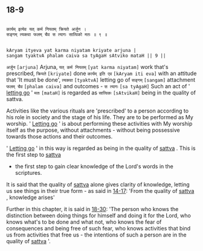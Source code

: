 ## 18-9


```shloka-sa

कार्यम् इत्येव यत् कर्म नियतम् क्रियते अर्जुन ।
सङ्गम् त्यक्त्वा फलम् चैव स त्यागः सात्विको मतः ॥ ९ ॥

```
```shloka-sa-hk

kAryam ityeva yat karma niyatam kriyate arjuna |
sangam tyaktvA phalam caiva sa tyAgaH sAtviko mataH || 9 ||

```
`अर्जुन` `[arjuna]` Arjuna, `यत् कर्म नियतम्` `[yat karma niyatam]` work that's prescribed, `क्रियते` `[kriyate]` done `कार्यम् इति एव` `[kAryam iti eva]` with an attitude that 'It must be done', `त्यक्त्वा` `[tyaktvA]` letting go of `सङ्गम्` `[sangam]` attachment `फलम् चैव` `[phalam caiva]` and outcomes - `स त्यागः` `[sa tyAgaH]` Such an act of '
[letting go](18-4.md#letting_go)
' `मतः` `[mataH]` is regarded as `सात्विकः` `[sAtvikaH]` being in the quality of sattva.

Activities like the various rituals are 'prescribed' to a person according to his role in society and the stage of his life. They are to be performed as My worship. '
[Letting go](18-4.md#letting_go)
' is about performing these activities with My worship itself as the purpose, without attachments - without being possessive towards those actions and their outcomes. 

'
[Letting go](18-4.md#letting_go)
' in this way is regarded as being in the quality of 
[sattva](14-6.md#sattva)
. This is the first step to 
[sattva](14-6.md#sattva)
 - the first step to gain clear knowledge of the Lord's words in the scriptures. 

It is said that the quality of 
[sattva](14-6.md#sattva)
 alone gives clarity of knowledge, letting us see things in their true form - as said in [14-17](14-17.md): 'From the quality of 
[sattva](14-6.md#sattva)
, knowledge arises'

Further in this chapter, it is said in [18-30](18-30.md): 'The person who knows the distinction between doing things for himself and doing it for the Lord, who knows what's to be done and what not, who knows the fear of consequences and being free of such fear, who knows activities that bind us from activities that free us - the intentions of such a person are in the quality of 
[sattva](14-6.md#sattva)
'.


